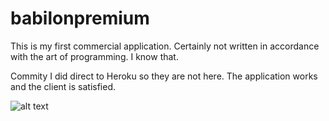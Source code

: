 # babilonpremium
This is my first commercial application. Certainly not written in accordance with the art of programming. I know that.

Commity I did direct to Heroku so they are not here. The application works and the client is satisfied.

![alt text](https://raw.githubusercontent.com/KennyDaktyl/babilonpremium/master/staticfiles/)
